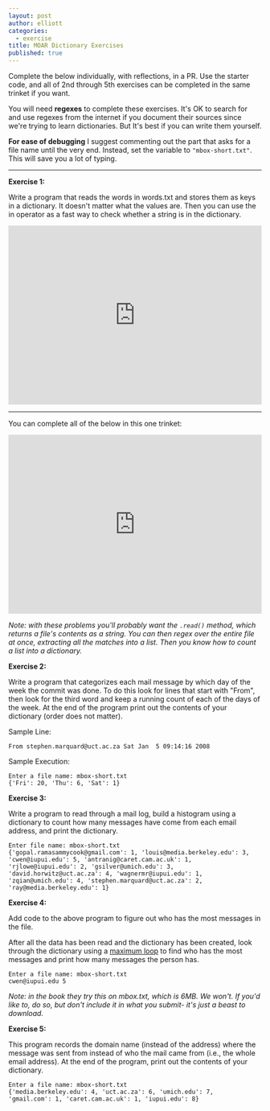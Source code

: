 ```yaml
---
layout: post
author: elliott
categories:
  - exercise
title: MOAR Dictionary Exercises
published: true
---
```



Complete the below individually, with reflections, in a PR.  Use the starter code, and all of 2nd through 5th exercises can be completed in the same trinket if you want.

You will need **regexes** to complete these exercises.  It's OK to search for and use regexes
from the internet if you document their sources since we're trying to learn dictionaries. But
It's best if you can write them yourself.

**For ease of debugging** I suggest commenting out the part that asks for a file name
until the very end.  Instead, set the variable to `"mbox-short.txt"`.  This will save you a lot of typing.

___

**Exercise 1:**

Write a program that reads the words in words.txt and stores them as keys in a dictionary. It doesn't 
matter what the values are. Then you can use the in operator as a fast way to check whether a string is in the dictionary.

<iframe src="https://trinket.io/embed/python3/d2a4bf04f5" width="100%" height="356" frameborder="0" marginwidth="0" marginheight="0" allowfullscreen></iframe>

___

You can complete all of the below in this one trinket:

<iframe src="https://trinket.io/embed/python3/a2178ed680" width="100%" height="356" frameborder="0" marginwidth="0" marginheight="0" allowfullscreen></iframe>


*Note: with these problems you'll probably want the `.read()` method, which returns a file's contents as a string.  You can then regex over the entire file at once, extracting all the matches into a list. Then you know how to count a list into a dictionary.*


**Exercise 2:**

Write a program that categorizes each mail message by which day of the week the commit was done. 
To do this look for lines that start with "From", then look for the third word and keep a running 
count of each of the days of the week. At the end of the program print out the contents of your dictionary (order does not matter).

Sample Line:

    From stephen.marquard@uct.ac.za Sat Jan  5 09:14:16 2008
    
Sample Execution:

```
Enter a file name: mbox-short.txt
{'Fri': 20, 'Thu': 6, 'Sat': 1}
```

**Exercise 3:**

Write a program to read through a mail log, build a histogram using 
a dictionary to count how many messages have come from each email address, and print the dictionary.

```
Enter file name: mbox-short.txt
{'gopal.ramasammycook@gmail.com': 1, 'louis@media.berkeley.edu': 3,
'cwen@iupui.edu': 5, 'antranig@caret.cam.ac.uk': 1,
'rjlowe@iupui.edu': 2, 'gsilver@umich.edu': 3,
'david.horwitz@uct.ac.za': 4, 'wagnermr@iupui.edu': 1,
'zqian@umich.edu': 4, 'stephen.marquard@uct.ac.za': 2,
'ray@media.berkeley.edu': 1}
```

**Exercise 4:** 

Add code to the above program to figure out who has the most messages in the file.

After all the data has been read and the dictionary has been created, look through 
the dictionary using a [maximum loop](http://ils.unc.edu/~eah13/textbook/05-iterations.html#maximum-and-minimum-loops) to find who has the 
most messages and print how many messages the person has.

```
Enter a file name: mbox-short.txt
cwen@iupui.edu 5
```

*Note: in the book they try this on mbox.txt, which is 6MB.  We won't.  If you'd like to, do so, but don't include it in what you submit- it's just a beast to download.*

**Exercise 5:**

This program records the domain name (instead of the address) where the message was 
sent from instead of who the mail came from (i.e., the whole email address). At the 
end of the program, print out the contents of your dictionary.

```
Enter a file name: mbox-short.txt
{'media.berkeley.edu': 4, 'uct.ac.za': 6, 'umich.edu': 7,
'gmail.com': 1, 'caret.cam.ac.uk': 1, 'iupui.edu': 8}
```
